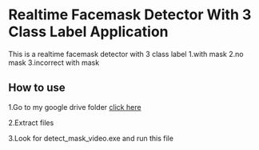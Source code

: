 # Realtime Facemask Detector With 3 Class Label Application

This is a realtime facemask detector with 3 class label 1.with mask 2.no mask 3.incorrect with mask

## How to use

1.Go to my google drive folder [click here](https://drive.google.com/drive/folders/1fvbkBQAQdXcGfPFs3hY-5Y-Jrox5mhSs?usp=sharing)

2.Extract files 

3.Look for detect_mask_video.exe and run this file
